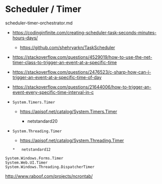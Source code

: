 # Scheduler / Timer

scheduler-timer-orchestrator.md

*   https://codinginfinite.com/creating-scheduler-task-seconds-minutes-hours-days/

    *   https://github.com/shehryarkn/TaskScheduler

*   https://stackoverflow.com/questions/4529019/how-to-use-the-net-timer-class-to-trigger-an-event-at-a-specific-time

*   https://stackoverflow.com/questions/2476523/c-sharp-how-can-i-trigger-an-event-at-a-specific-time-of-day

*   https://stackoverflow.com/questions/21644006/how-to-trigger-an-event-every-specific-time-interval-in-c

*   `System.Timers.Timer`

    *   https://apisof.net/catalog/System.Timers.Timer
    
        *   netstandard20

*   `System.Threading.Timer`

    *    https://apisof.net/catalog/System.Threading.Timer
    
        *   netstandard12
    
```
System.Windows.Forms.Timer
System.Web.UI.Timer
System.Windows.Threading.DispatcherTimer
```


http://www.raboof.com/projects/ncrontab/